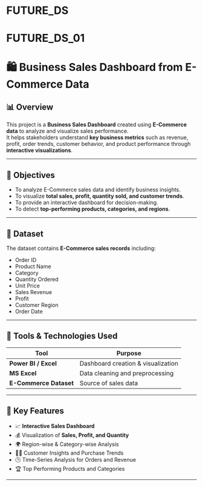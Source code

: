 # FUTURE_DS
# FUTURE_DS_01
# 🛍️ Business Sales Dashboard from E-Commerce Data

## 📊 Overview
This project is a **Business Sales Dashboard** created using **E-Commerce data** to analyze and visualize sales performance.  
It helps stakeholders understand **key business metrics** such as revenue, profit, order trends, customer behavior, and product performance through **interactive visualizations**.

---

## 🎯 Objectives
- To analyze E-Commerce sales data and identify business insights.
- To visualize **total sales, profit, quantity sold, and customer trends**.
- To provide an interactive dashboard for decision-making.
- To detect **top-performing products, categories, and regions**.

---

## 📂 Dataset
The dataset contains **E-Commerce sales records** including:
- Order ID  
- Product Name  
- Category  
- Quantity Ordered  
- Unit Price  
- Sales Revenue  
- Profit  
- Customer Region  
- Order Date  

---

## 🧠 Tools & Technologies Used
| Tool | Purpose |
|------|----------|
| **Power BI / Excel** | Dashboard creation & visualization |
| **MS Excel** | Data cleaning and preprocessing |
| **E-Commerce Dataset** | Source of sales data |

---

## 🧩 Key Features
- 📈 **Interactive Sales Dashboard**
- 💰 Visualization of **Sales, Profit, and Quantity**
- 🌍 Region-wise & Category-wise Analysis
- 🧍‍♂️ Customer Insights and Purchase Trends
- 🕒 Time-Series Analysis for Orders and Revenue
- 🏆 Top Performing Products and Categories

---

